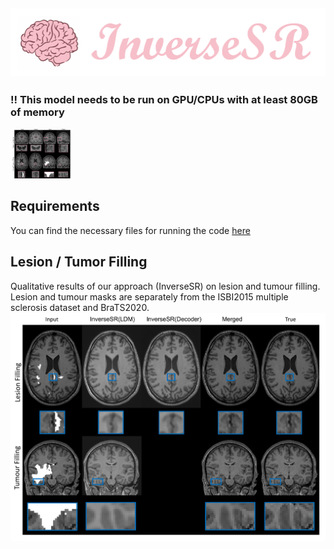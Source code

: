 ![title](img/title.png)
---

### !! This model needs to be run on GPU/CPUs with at least 80GB of memory

<img src="img/input.jpg" width="100"/>

## Requirements

You can find the necessary files for running the code [here](https://drive.google.com/drive/folders/110l68um6gUJzECIv0AyF-4Fcw0rrQgA9?usp=drive_link)

## Lesion / Tumor Filling
Qualitative results of our approach (InverseSR) on lesion and tumour filling. Lesion and tumour masks are separately from the ISBI2015 multiple sclerosis dataset and BraTS2020.
![title](img/In-painting-visualization_plot.png)